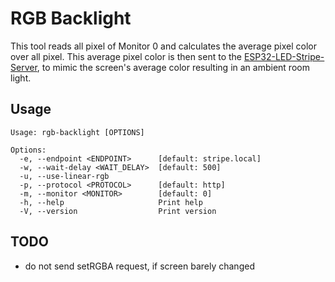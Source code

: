 # RGB Backlight
This tool reads all pixel of Monitor 0 and calculates the average pixel color over all pixel.
This average pixel color is then sent to the [ESP32-LED-Stripe-Server](https://github.com/procrastimax/ESP32-LED-Stripe-Server), to mimic the screen's average color resulting in an ambient room light.

## Usage
```
Usage: rgb-backlight [OPTIONS]

Options:
  -e, --endpoint <ENDPOINT>      [default: stripe.local]
  -w, --wait-delay <WAIT_DELAY>  [default: 500]
  -u, --use-linear-rgb
  -p, --protocol <PROTOCOL>      [default: http]
  -m, --monitor <MONITOR>        [default: 0]
  -h, --help                     Print help
  -V, --version                  Print version
```

## TODO
- do not send setRGBA request, if screen barely changed
